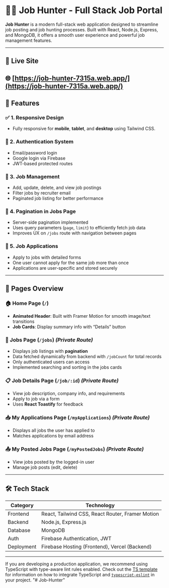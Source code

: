 # 🧑‍💻 Job Hunter - Full Stack Job Portal

**Job Hunter** is a modern full-stack web application designed to streamline job posting and job hunting processes. Built with React, Node.js, Express, and MongoDB, it offers a smooth user experience and powerful job management features.

---
## 🚀 Live Site
🌐 [https://job-hunter-7315a.web.app/](https://job-hunter-7315a.web.app/)
---
## 🚀 Features

### ✅ 1. Responsive Design
- Fully responsive for **mobile**, **tablet**, and **desktop** using Tailwind CSS.

### 🔐 2. Authentication System
- Email/password login
- Google login via Firebase
- JWT-based protected routes

### 💼 3. Job Management
- Add, update, delete, and view job postings
- Filter jobs by recruiter email
- Paginated job listing for better performance

### 📄 4. Pagination in Jobs Page
- Server-side pagination implemented
- Uses query parameters (`page`, `limit`) to efficiently fetch job data
- Improves UX on `/jobs` route with navigation between pages

### 📝 5. Job Applications
- Apply to jobs with detailed forms
- One user cannot apply for the same job more than once
- Applications are user-specific and stored securely

---

## 📄 Pages Overview

### 🏠 Home Page (`/`)
- **Animated Header**: Built with Framer Motion for smooth image/text transitions
- **Job Cards**: Display summary info with “Details” button

### 🔎 Jobs Page (`/jobs`) *(Private Route)*
- Displays job listings with **pagination**
- Data fetched dynamically from backend with `/jobCount` for total records
- Only authenticated users can access
- Implemented searching and sorting in the jobs cards

### 📋 Job Details Page (`/job/:id`) *(Private Route)*
- View job description, company info, and requirements
- Apply to job via a form
- Uses **React Toastify** for feedback

### 📥 My Applications Page (`/myApplications`) *(Private Route)*
- Displays all jobs the user has applied to
- Matches applications by email address

### 📤 My Posted Jobs Page (`/myPostedJobs`) *(Private Route)*
- View jobs posted by the logged-in user
- Manage job posts (edit, delete)

---

## 🛠 Tech Stack

| Category       | Technology                                   |
|----------------|-----------------------------------------------|
| Frontend       | React, Tailwind CSS, React Router, Framer Motion |
| Backend        | Node.js, Express.js                          |
| Database       | MongoDB      |
| Auth           | Firebase Authentication, JWT                 |
| Deployment     | Firebase Hosting (Frontend), Vercel (Backend) |


---


If you are developing a production application, we recommend using TypeScript with type-aware lint rules enabled. Check out the [TS template](https://github.com/vitejs/vite/tree/main/packages/create-vite/template-react-ts) for information on how to integrate TypeScript and [`typescript-eslint`](https://typescript-eslint.io) in your project.
"# Job-Hunter" 
